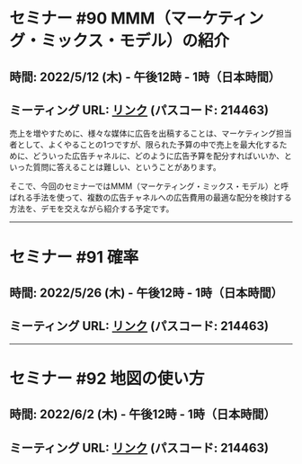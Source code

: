# セミナー #90 MMM（マーケティング・ミックス・モデル）の紹介

## 時間: 2022/5/12 (木) - 午後12時 - 1時（日本時間）

## ミーティング URL: [リンク](https://us02web.zoom.us/j/331585134?pwd=VGVyeXBRWjFMT2hESFdhSU45Z2d0dz09) (パスコード: 214463)

売上を増やすために、様々な媒体に広告を出稿することは、マーケティング担当者として、よくやることの1つですが、限られた予算の中で売上を最大化するために、どういった広告チャネルに、どのように広告予算を配分すればいいか、といった質問に答えることは難しい、ということがあります。

そこで、今回のセミナーではMMM（マーケティング・ミックス・モデル）と呼ばれる手法を使って、複数の広告チャネルへの広告費用の最適な配分を検討する方法を、デモを交えながら紹介する予定です。

----

# セミナー #91 確率

## 時間: 2022/5/26 (木) - 午後12時 - 1時（日本時間）

## ミーティング URL: [リンク](https://us02web.zoom.us/j/331585134?pwd=VGVyeXBRWjFMT2hESFdhSU45Z2d0dz09) (パスコード: 214463)

----

# セミナー #92 地図の使い方

## 時間: 2022/6/2 (木) - 午後12時 - 1時（日本時間）

## ミーティング URL: [リンク](https://us02web.zoom.us/j/331585134?pwd=VGVyeXBRWjFMT2hESFdhSU45Z2d0dz09) (パスコード: 214463)
